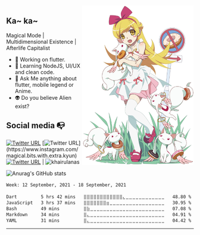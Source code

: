 <img display="float" align="right" width="300" src="https://raw.githubusercontent.com/khairulanas/khairulanas/master/sinobu.png">

## Ka~ ka~

Magical Mode | Multidimensional Existence | Afterlife Capitalist


- 🎯 Working on flutter.
- 🦄 Learning NodeJS, UI/UX and clean code.
- 🦉 Ask Me anything about flutter, mobile legend or Anime.
- 👽 Do you believe Alien exist?


## Social media :mailbox_with_no_mail:

[![Twitter URL](https://img.shields.io/twitter/url?color=%231DA1F2&label=follow&logo=twitter&logoColor=%231DA1F2&style=flat-square&url=https%3A%2F%2Fwww.reddit.com%2Fuser%2FFatChicken277)](https://twitter.com/khairulanas)
[![Twitter URL](https://img.shields.io/twitter/url?color=%23fb3958&label=follow&logo=instagram&logoColor=%23fb3958&style=flat-hmmsquare&url=https%3A%2F%2Fwww.instagram.com%2Falejorc_)](https://www.instagram.com/magical.bits.with.extra.kyun)
[![Twitter URL](https://img.shields.io/twitter/url?color=%230072b1&label=connect&logo=linkedin&logoColor=%230072b1&style=flat-square&url=https%3A%2F%2Fwww.linkedin.com%2Fin%2Falejandro-ramirez-ciceros%2F)](https://www.linkedin.com/in/byneet/)
| <img src="https://komarev.com/ghpvc/?username=khairulanas&label=Profile%20views&color=0e75b6&style=flat" alt="khairulanas" />


![Anurag's GitHub stats](https://github-readme-stats.vercel.app/api?username=khairulanas&show_icons=true&theme=omni&hide_border=true)

<!--START_SECTION:waka-->
```text
Week: 12 September, 2021 - 18 September, 2021

Dart         5 hrs 42 mins   ⣿⣿⣿⣿⣿⣿⣿⣿⣿⣿⣿⣿⣄⣀⣀⣀⣀⣀⣀⣀⣀⣀⣀⣀⣀   48.80 % 
JavaScript   3 hrs 37 mins   ⣿⣿⣿⣿⣿⣿⣿⣶⣀⣀⣀⣀⣀⣀⣀⣀⣀⣀⣀⣀⣀⣀⣀⣀⣀   30.95 % 
Bash         49 mins         ⣿⣷⣀⣀⣀⣀⣀⣀⣀⣀⣀⣀⣀⣀⣀⣀⣀⣀⣀⣀⣀⣀⣀⣀⣀   07.08 % 
Markdown     34 mins         ⣿⣄⣀⣀⣀⣀⣀⣀⣀⣀⣀⣀⣀⣀⣀⣀⣀⣀⣀⣀⣀⣀⣀⣀⣀   04.91 % 
YAML         31 mins         ⣿⣄⣀⣀⣀⣀⣀⣀⣀⣀⣀⣀⣀⣀⣀⣀⣀⣀⣀⣀⣀⣀⣀⣀⣀   04.42 % 
```
<!--END_SECTION:waka-->




---
